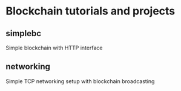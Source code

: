 # Blockchain tutorials and projects

## simplebc
Simple blockchain with HTTP interface

## networking
Simple TCP networking setup with blockchain broadcasting
